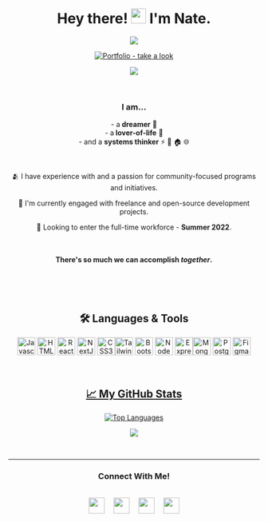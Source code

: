  <h1 align="center"> <b>Hey there! <img src="https://raw.githubusercontent.com/iampavangandhi/iampavangandhi/master/gifs/Hi.gif" width="30px"> I'm Nate.</b> </h1> 

<p align="center">
  <img src="https://readme-typing-svg.herokuapp.com?font=Source+Sans+Pro&size=22&duration=6250&center=true&width=450&lines=Software+Engineer++%7C+%F0%9F%93%8DATX" >
</p>



<p align="center">
  <a href="https://www.nathanfolkman.me" target="_blank"><img src="https://img.shields.io/badge/Portfolio_-take_a_look-80BD9E" alt="Portfolio  - take a look"></a>
</p>



<p align="center">
  <img src="https://user-images.githubusercontent.com/98185555/168246849-ba9be9a3-4e35-429b-9403-13eebbdfb156.gif">
</p>

<br>

<h3 align ="center"><strong>I am...</strong> </h3>
    <p align="center">- a<b> dreamer</b> 🌄
    <br>- a<b> lover-of-life</b> 🌱
    <br>- and a <b>systems thinker</b>
⚡
🚏
🏠
🌐</p>


<br> <p align="center">🫂 I have experience with and a passion for community-focused programs and initiatives.</p>

<p align="center">🔭 I'm currently engaged with freelance and open-source development projects.</p>

<p align="center">🚀 Looking to enter the full-time workforce - <b>Summer 2022</b>.</p>


<p align="center"><br><br><b>There's <b>so</b> much we can accomplish <em>together</em>.</b> </p> <br>


<br>
<br>

<h2 align="center"><b>🛠️  Languages & Tools</b> </h2>

<p align="center">
<a href="https://developer.mozilla.org/en-US/docs/Web/JavaScript" target="_blank" rel="noreferrer"><img src="https://raw.githubusercontent.com/danielcranney/readme-generator/main/public/icons/skills/javascript-colored.svg" width="36" height="36" alt="Javascript" /></a>
<a href="https://developer.mozilla.org/en-US/docs/Glossary/HTML5" target="_blank" rel="noreferrer"><img src="https://raw.githubusercontent.com/danielcranney/readme-generator/main/public/icons/skills/html5-colored.svg" width="36" height="36" alt="HTML5" /></a>
<a href="https://reactjs.org/" target="_blank" rel="noreferrer"><img src="https://raw.githubusercontent.com/danielcranney/readme-generator/main/public/icons/skills/react-colored.svg" width="36" height="36" alt="React" /></a> <a href="https://nextjs.org/docs" target="_blank" rel="noreferrer"><img src="https://raw.githubusercontent.com/danielcranney/readme-generator/main/public/icons/skills/nextjs-colored.svg" width="36" height="36" alt="NextJs" /></a>
<a href="https://www.w3.org/TR/CSS/#css" target="_blank" rel="noreferrer"><img src="https://raw.githubusercontent.com/danielcranney/readme-generator/main/public/icons/skills/css3-colored.svg" width="36" height="36" alt="CSS3" /></a><a href="https://tailwindcss.com/" target="_blank" rel="noreferrer"><img src="https://raw.githubusercontent.com/danielcranney/readme-generator/main/public/icons/skills/tailwindcss-colored.svg" width="36" height="36" alt="TailwindCSS" /></a>
<a href="https://getbootstrap.com/" target="_blank" rel="noreferrer"><img src="https://raw.githubusercontent.com/danielcranney/readme-generator/main/public/icons/skills/bootstrap-colored.svg" width="36" height="36" alt="Bootstrap" /></a>
<a href="https://nodejs.org/en/" target="_blank" rel="noreferrer"><img src="https://raw.githubusercontent.com/danielcranney/readme-generator/main/public/icons/skills/nodejs-colored.svg" width="36" height="36" alt="NodeJS" /></a>
<a href="https://expressjs.com/" target="_blank" rel="noreferrer"><img src="https://raw.githubusercontent.com/danielcranney/readme-generator/main/public/icons/skills/express-colored.svg" width="36" height="36" alt="Express" /></a><a href="https://www.mongodb.com/" target="_blank" rel="noreferrer"><img src="https://raw.githubusercontent.com/danielcranney/readme-generator/main/public/icons/skills/mongodb-colored.svg" width="36" height="36" alt="MongoDB" /></a>
<a href="https://www.postgresql.org/" target="_blank" rel="noreferrer"><img src="https://raw.githubusercontent.com/danielcranney/readme-generator/main/public/icons/skills/postgresql-colored.svg" width="36" height="36" alt="PostgreSQL" /></a>
<a href="https://www.figma.com/" target="_blank" rel="noreferrer"><img src="https://raw.githubusercontent.com/danielcranney/readme-generator/main/public/icons/skills/figma-colored.svg" width="36" height="36" alt="Figma" />
</p>

<br>

<h2 align="center"><b>📈  My GitHub Stats</b></h2>


<p align="center">
  <a href="https://github.com/nfolkman"><img src="https://github-readme-stats.vercel.app/api/top-langs/?username=nfolkman&&layout=compact" alt="Top Languages" /></a>
</p>

<p align="center"><a href="http://www.github.com/nfolkman"><img src="https://github-readme-streak-stats.herokuapp.com/?user=nfolkman&stroke=ffffff&background=000000&ring=3382ed&fire=3382ed&currStreakNum=ffffff&currStreakLabel=3382ed&sideNums=ffffff&sideLabels=ffffff&dates=ffffff&hide_border=true" /></a></p>

<br>

---

 <h3 align="center"><b>Connect With Me!</b> </h3>
 <p align="center"><br><a href="https://discord.com/users/NateF#7772" target="_blank" rel="noreferrer"><img src="https://raw.githubusercontent.com/danielcranney/readme-generator/main/public/icons/socials/discord.svg" width="32" height="32" /></a>  &ensp;&ensp;<a href="https://www.linkedin.com/in/nathan-folkman" target="_blank" rel="noreferrer"><img src="https://raw.githubusercontent.com/danielcranney/readme-generator/main/public/icons/socials/linkedin.svg" width="32" height="32" /></a> &ensp;&ensp;<a href="https://www.polywork.com/folkman" target="_blank" rel="noreferrer"><img src="https://raw.githubusercontent.com/danielcranney/readme-generator/main/public/icons/socials/polywork.svg" width="32" height="32" /></a> &ensp;&ensp;<a href="https://www.twitter.com/NathanFolkman" target="_blank" rel="noreferrer"><img src="https://raw.githubusercontent.com/danielcranney/readme-generator/main/public/icons/socials/twitter.svg" width="32" height="32" /></a></p> </p> 

